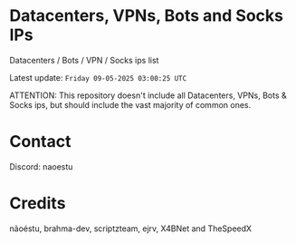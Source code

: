 # Datacenters, VPNs, Bots and Socks IPs
 
Datacenters / Bots / VPN / Socks ips list

Latest update: `Friday 09-05-2025 03:00:25 UTC` 

ATTENTION: This repository doesn't include all Datacenters, VPNs, Bots & Socks ips, 
but should include the vast majority of common ones.

# Contact
Discord: naoestu

# Credits
nãoéstu, brahma-dev, scriptzteam, ejrv, X4BNet and TheSpeedX
